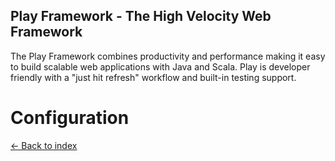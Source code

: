 ## Play Framework - The High Velocity Web Framework

The Play Framework combines productivity and performance making it easy to build scalable web applications with Java and Scala.  Play is developer friendly with a "just hit refresh" workflow and built-in testing support.

# Configuration
[<- Back to index](../index)

